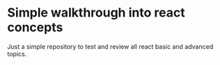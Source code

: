# Simple walkthrough into react concepts

Just a simple repository to test and review all react basic and advanced topics.